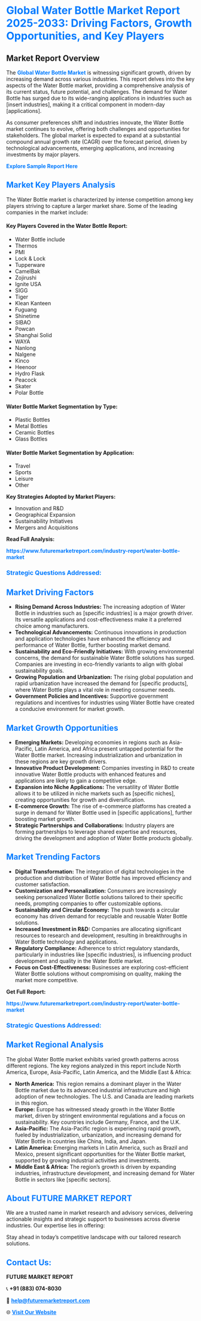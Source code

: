 <h1 style="color: #007BFF;">Global Water Bottle Market Report 2025-2033: Driving Factors, Growth Opportunities, and Key Players</h1>

<section id="overview">
<h2>Market Report Overview</h2>
<p>The <a href="https://www.futuremarketreport.com/industry-report/water-bottle-market" style="color: #007BFF; text-decoration: none;"><strong>Global Water Bottle Market</strong></a> is witnessing significant growth, driven by increasing demand across various industries. This report delves into the key aspects of the Water Bottle market, providing a comprehensive analysis of its current status, future potential, and challenges. The demand for Water Bottle has surged due to its wide-ranging applications in industries such as [insert industries], making it a critical component in modern-day [applications].</p>
<p>As consumer preferences shift and industries innovate, the Water Bottle market continues to evolve, offering both challenges and opportunities for stakeholders. The global market is expected to expand at a substantial compound annual growth rate (CAGR) over the forecast period, driven by technological advancements, emerging applications, and increasing investments by major players.</p>
</section>

<section id="overview">
<p><a href="https://www.futuremarketreport.com/request-sample/reportId=100109" style="color: #007BFF; text-decoration: none;"><strong>Explore Sample Report Here</strong></a></p>
</section>

<section id="key-players">
<h2 style="color: #007BFF;">Market Key Players Analysis</h2>
<p>The Water Bottle market is characterized by intense competition among key players striving to capture a larger market share. Some of the leading companies in the market include:</p>
<h4>Key Players Covered in the Water Bottle Report:</h4>
<ul><li>Water Bottle include</li><li>Thermos</li><li>PMI</li><li>Lock &amp; Lock</li><li>Tupperware</li><li>CamelBak</li><li>Zojirushi</li><li>Ignite USA</li><li>SIGG</li><li>Tiger</li><li>Klean Kanteen</li><li>Fuguang</li><li>Shinetime</li><li>SIBAO</li><li>Powcan</li><li>Shanghai Solid</li><li>WAYA</li><li>Nanlong</li><li>Nalgene</li><li>Kinco</li><li>Heenoor</li><li>Hydro Flask</li><li>Peacock</li><li>Skater</li><li>Polar Bottle</li></ul>
<h4>Water Bottle Market Segmentation by Type:</h4>
<ul><li>Plastic Bottles</li><li>Metal Bottles</li><li>Ceramic Bottles</li><li>Glass Bottles</li></ul>

<h4>Water Bottle Market Segmentation by Application:</h4>
<ul><li>Travel</li><li>Sports</li><li>Leisure</li><li>Other</li></ul>
<p><strong>Key Strategies Adopted by Market Players:</strong></p>
<ul>
<li>Innovation and R&D</li>
<li>Geographical Expansion</li>
<li>Sustainability Initiatives</li>
<li>Mergers and Acquisitions</li>
</ul>
</section>

<section>
<p><strong>Read Full Analysis: </strong></p><a href="https://www.futuremarketreport.com/industry-report/water-bottle-market" style="color: #007BFF; text-decoration: none;"><strong>https://www.futuremarketreport.com/industry-report/water-bottle-market</strong></a>
<h3 style="color: #007BFF;">Strategic Questions Addressed:</h3>
</section>

<section id="driving-factors">
<h2 style="color: #007BFF;">Market Driving Factors</h2>
<ul>
<li><strong>Rising Demand Across Industries:</strong> The increasing adoption of Water Bottle in industries such as [specific industries] is a major growth driver. Its versatile applications and cost-effectiveness make it a preferred choice among manufacturers.</li>
<li><strong>Technological Advancements:</strong> Continuous innovations in production and application technologies have enhanced the efficiency and performance of Water Bottle, further boosting market demand.</li>
<li><strong>Sustainability and Eco-Friendly Initiatives:</strong> With growing environmental concerns, the demand for sustainable Water Bottle solutions has surged. Companies are investing in eco-friendly variants to align with global sustainability goals.</li>
<li><strong>Growing Population and Urbanization:</strong> The rising global population and rapid urbanization have increased the demand for [specific products], where Water Bottle plays a vital role in meeting consumer needs.</li>
<li><strong>Government Policies and Incentives:</strong> Supportive government regulations and incentives for industries using Water Bottle have created a conducive environment for market growth.</li>
</ul>
</section>

<section id="growth-opportunities">
<h2 style="color: #007BFF;">Market Growth Opportunities</h2>
<ul>
<li><strong>Emerging Markets:</strong> Developing economies in regions such as Asia-Pacific, Latin America, and Africa present untapped potential for the Water Bottle market. Increasing industrialization and urbanization in these regions are key growth drivers.</li>
<li><strong>Innovative Product Development:</strong> Companies investing in R&D to create innovative Water Bottle products with enhanced features and applications are likely to gain a competitive edge.</li>
<li><strong>Expansion into Niche Applications:</strong> The versatility of Water Bottle allows it to be utilized in niche markets such as [specific niches], creating opportunities for growth and diversification.</li>
<li><strong>E-commerce Growth:</strong> The rise of e-commerce platforms has created a surge in demand for Water Bottle used in [specific applications], further boosting market growth.</li>
<li><strong>Strategic Partnerships and Collaborations:</strong> Industry players are forming partnerships to leverage shared expertise and resources, driving the development and adoption of Water Bottle products globally.</li>
</ul>
</section>

<section id="trending-factors">
<h2 style="color: #007BFF;">Market Trending Factors</h2>
<ul>
<li><strong>Digital Transformation:</strong> The integration of digital technologies in the production and distribution of Water Bottle has improved efficiency and customer satisfaction.</li>
<li><strong>Customization and Personalization:</strong> Consumers are increasingly seeking personalized Water Bottle solutions tailored to their specific needs, prompting companies to offer customizable options.</li>
<li><strong>Sustainability and Circular Economy:</strong> The push towards a circular economy has driven demand for recyclable and reusable Water Bottle solutions.</li>
<li><strong>Increased Investment in R&D:</strong> Companies are allocating significant resources to research and development, resulting in breakthroughs in Water Bottle technology and applications.</li>
<li><strong>Regulatory Compliance:</strong> Adherence to strict regulatory standards, particularly in industries like [specific industries], is influencing product development and quality in the Water Bottle market.</li>
<li><strong>Focus on Cost-Effectiveness:</strong> Businesses are exploring cost-efficient Water Bottle solutions without compromising on quality, making the market more competitive.</li>
</ul>
</section>

<section>
<p><strong>Get Full Report: </strong></p><a href="https://www.futuremarketreport.com/industry-report/water-bottle-market" style="color: #007BFF; text-decoration: none;"><strong>https://www.futuremarketreport.com/industry-report/water-bottle-market</strong></a>
<h3 style="color: #007BFF;">Strategic Questions Addressed:</h3>
</section>


<section id="regional-analysis">
<h2 style="color: #007BFF;">Market Regional Analysis</h2>
<p>The global Water Bottle market exhibits varied growth patterns across different regions. The key regions analyzed in this report include North America, Europe, Asia-Pacific, Latin America, and the Middle East & Africa:</p>
<ul>
<li><strong>North America:</strong> This region remains a dominant player in the Water Bottle market due to its advanced industrial infrastructure and high adoption of new technologies. The U.S. and Canada are leading markets in this region.</li>
<li><strong>Europe:</strong> Europe has witnessed steady growth in the Water Bottle market, driven by stringent environmental regulations and a focus on sustainability. Key countries include Germany, France, and the U.K.</li>
<li><strong>Asia-Pacific:</strong> The Asia-Pacific region is experiencing rapid growth, fueled by industrialization, urbanization, and increasing demand for Water Bottle in countries like China, India, and Japan.</li>
<li><strong>Latin America:</strong> Emerging markets in Latin America, such as Brazil and Mexico, present significant opportunities for the Water Bottle market, supported by growing industrial activities and investments.</li>
<li><strong>Middle East & Africa:</strong> The region’s growth is driven by expanding industries, infrastructure development, and increasing demand for Water Bottle in sectors like [specific sectors].</li>
</ul>
</section>

<footer>
<h2 style="color: #007BFF;">About FUTURE MARKET REPORT</h2>
<p>We are a trusted name in market research and advisory services, delivering actionable insights and strategic support to businesses across diverse industries. Our expertise lies in offering:</p>

<p>Stay ahead in today’s competitive landscape with our tailored research solutions.</p>

<h2 style="color: #007BFF;">Contact Us:</h2>
<p><strong>FUTURE MARKET REPORT</strong></p>
<p>📞 <strong>+91 (883) 074-8030</strong></p>
<p>📧 <strong><a href="mailto:help@futuremarketreport.com" style="color: #007BFF;">help@futuremarketreport.com</a></strong></p>
<p>🌐 <strong><a href="https://www.futuremarketreport.com/" style="color: #007BFF;">Visit Our Website</a></strong></p>
</footer>
